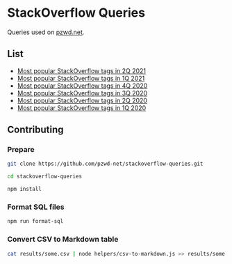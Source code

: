 # StackOverflow Queries

Queries used on [pzwd.net](https://pzwd.net/t/top-of-stackoverflow).

## List

- [Most popular StackOverflow tags in 2Q 2021](results/most-popular-stackoverflow-tags-in-2q-2021.md)
- [Most popular StackOverflow tags in 1Q 2021](results/most-popular-stackoverflow-tags-in-1q-2021.md)
- [Most popular StackOverflow tags in 4Q 2020](results/most-popular-stackoverflow-tags-in-4q-2020.md)
- [Most popular StackOverflow tags in 3Q 2020](results/most-popular-stackoverflow-tags-in-3q-2020.md)
- [Most popular StackOverflow tags in 2Q 2020](results/most-popular-stackoverflow-tags-in-2q-2020.md)
- [Most popular StackOverflow tags in 1Q 2020](results/most-popular-stackoverflow-tags-in-1q-2020.md)

## Contributing

### Prepare

```sh
git clone https://github.com/pzwd-net/stackoverflow-queries.git

cd stackoverflow-queries

npm install
```

### Format SQL files

```sh
npm run format-sql
```

### Convert CSV to Markdown table

```sh
cat results/some.csv | node helpers/csv-to-markdown.js >> results/some.md
```
